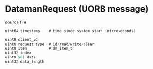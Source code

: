 # DatamanRequest (UORB message)



[source file](https://github.com/PX4/PX4-Autopilot/blob/release/1.14/msg/DatamanRequest.msg)

```c
uint64 timestamp    # time since system start (microseconds)

uint8 client_id
uint8 request_type  # id/read/write/clear
uint8 item          # dm_item_t
uint32 index
uint8[56] data
uint32 data_length
```
